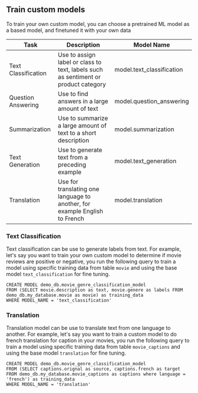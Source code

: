 
## Train custom models
To train your own custom model, you can choose a pretrained ML model as a based model, and finetuned it with your own data

| Task            				| Description                                                         										| Model Name 										|
| ----------------------- | -----------------------------------------------                       									| ----------------------------- |
| Text Classification     | Use to assign label or class to text, labels such as sentiment or product category			| model.text_classification    | 
| Question Answering      | Use to find answers in a large amount of text    																			  | model.question_answering | 
| Summarization           | Use to summarize a large amount of text to a short description													| model.summarization     			| 
| Text Generation         | Use to generate text from a preceding example 																					| model.text_generation     		| 
| Translation             | Use for translating one language to another, for example English to French							| model.translation    					|

### Text Classification 

Text classification can be use to generate labels from text. For example, let's say you want to train your own custom model to determine if movie reviews are positive or negative, you run the following query to train a model using specific training data from table `movie` and using the base model `text_classification` for fine tuning.
```
CREATE MODEL demo_db.movie_genre_classification_model
FROM (SELECT movie.description as text, movie.genere as labels FROM demo_db.my_database.movie as movie) as training_data
WHERE MODEL_NAME = 'text_classification'
```


### Translation

Translation model can be use to translate text from one language to another. For example, let's say you want to train a custom model to do french translation for caption in your movies, you run the following query to train a model using specific training data from table `movie_captions` and using the base model `translation` for fine tuning.
```
CREATE MODEL demo_db.movie_genre_classification_model
FROM (SELECT captions.orignal as source, captions.french as target FROM demo_db.my_database.movie_captions as captions where language = 'french') as training_data
WHERE MODEL_NAME = 'translation'
```